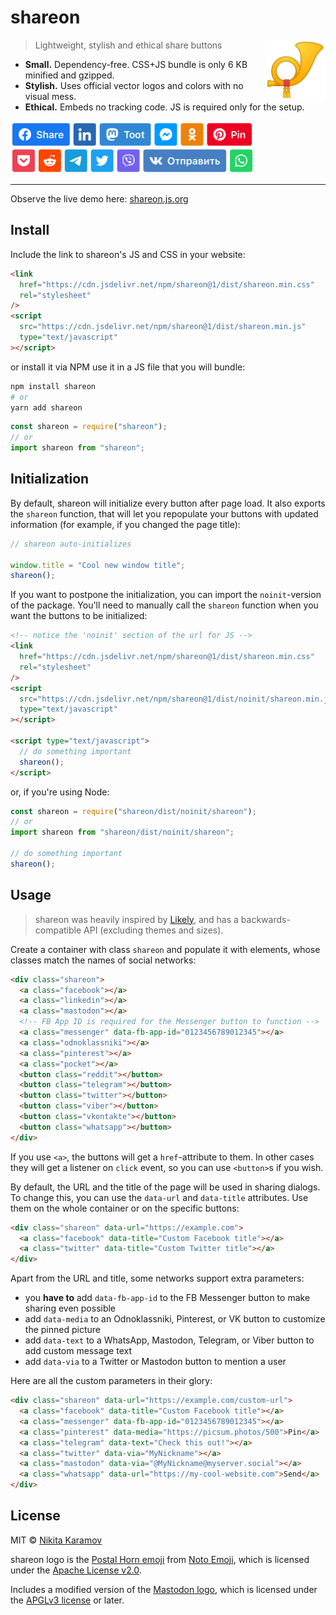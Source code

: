 # shareon

<img src="./assets/logo.svg" align="right" alt="shareon logo — the Postal Horn emoji" width="96" height="96">

> Lightweight, stylish and ethical share buttons

- **Small.** Dependency-free. CSS+JS bundle is only 6 KB minified and gzipped.
- **Stylish.** Uses official vector logos and colors with no visual mess.
- **Ethical.** Embeds no tracking code. JS is required only for the setup.

<img src="./assets/demo@2x.png" height="84" width="390" alt="shareon demo screenshot">

---

Observe the live demo here: [shareon.js.org](https://shareon.js.org)

## Install

Include the link to shareon's JS and CSS in your website:

```html
<link
  href="https://cdn.jsdelivr.net/npm/shareon@1/dist/shareon.min.css"
  rel="stylesheet"
/>
<script
  src="https://cdn.jsdelivr.net/npm/shareon@1/dist/shareon.min.js"
  type="text/javascript"
></script>
```

or install it via NPM use it in a JS file that you will bundle:

```sh
npm install shareon
# or
yarn add shareon
```

```js
const shareon = require("shareon");
// or
import shareon from "shareon";
```

## Initialization

By default, shareon will initialize every button after page load. It also
exports the `shareon` function, that will let you repopulate your buttons with
updated information (for example, if you changed the page title):

```js
// shareon auto-initializes

window.title = "Cool new window title";
shareon();
```

If you want to postpone the initialization, you can import the `noinit`-version
of the package. You'll need to manually call the `shareon` function when you
want the buttons to be initialized:

```html
<!-- notice the 'noinit' section of the url for JS -->
<link
  href="https://cdn.jsdelivr.net/npm/shareon@1/dist/shareon.min.css"
  rel="stylesheet"
/>
<script
  src="https://cdn.jsdelivr.net/npm/shareon@1/dist/noinit/shareon.min.js"
  type="text/javascript"
></script>

<script type="text/javascript">
  // do something important
  shareon();
</script>
```

or, if you're using Node:

```js
const shareon = require("shareon/dist/noinit/shareon");
// or
import shareon from "shareon/dist/noinit/shareon";

// do something important
shareon();
```

## Usage

> shareon was heavily inspired by [Likely](https://ilyabirman.net/projects/likely/),
> and has a backwards-compatible API (excluding themes and sizes).

Create a container with class `shareon` and populate it with elements, whose
classes match the names of social networks:

```html
<div class="shareon">
  <a class="facebook"></a>
  <a class="linkedin"></a>
  <a class="mastodon"></a>
  <!-- FB App ID is required for the Messenger button to function -->
  <a class="messenger" data-fb-app-id="0123456789012345"></a>
  <a class="odnoklassniki"></a>
  <a class="pinterest"></a>
  <a class="pocket"></a>
  <button class="reddit"></button>
  <button class="telegram"></button>
  <button class="twitter"></button>
  <button class="viber"></button>
  <button class="vkontakte"></button>
  <button class="whatsapp"></button>
</div>
```

If you use `<a>`, the buttons will get a `href`-attribute to them. In other cases
they will get a listener on `click` event, so you can use `<button>`s if you wish.

By default, the URL and the title of the page will be used in sharing dialogs.
To change this, you can use the `data-url` and `data-title` attributes. Use them
on the whole container or on the specific buttons:

```html
<div class="shareon" data-url="https://example.com">
  <a class="facebook" data-title="Custom Facebook title"></a>
  <a class="twitter" data-title="Custom Twitter title"></a>
</div>
```

Apart from the URL and title, some networks support extra parameters:

- you **have to** add `data-fb-app-id` to the FB Messenger button to make sharing even possible
- add `data-media` to an Odnoklassniki, Pinterest, or VK button to customize the pinned picture
- add `data-text` to a WhatsApp, Mastodon, Telegram, or Viber button to add custom message text
- add `data-via` to a Twitter or Mastodon button to mention a user

Here are all the custom parameters in their glory:

```html
<div class="shareon" data-url="https://example.com/custom-url">
  <a class="facebook" data-title="Custom Facebook title"></a>
  <a class="messenger" data-fb-app-id="0123456789012345"></a>
  <a class="pinterest" data-media="https://picsum.photos/500">Pin</a>
  <a class="telegram" data-text="Check this out!"></a>
  <a class="twitter" data-via="MyNickname"></a>
  <a class="mastodon" data-via="@MyNickname@myserver.social"></a>
  <a class="whatsapp" data-url="https://my-cool-website.com">Send</a>
</div>
```

## License

MIT © [Nikita Karamov](https://www.kytta.dev/)

shareon logo is the [Postal Horn emoji](https://github.com/googlefonts/noto-emoji/blob/v2020-09-16-unicode13_1/svg/emoji_u1f4ef.svg) from [Noto Emoji](https://github.com/googlefonts/noto-emoji/tree/v2020-09-16-unicode13_1), which is licensed under the [Apache License v2.0](https://github.com/googlefonts/noto-emoji/blob/v2020-09-16-unicode13_1/LICENSE).

Includes a modified version of the
[Mastodon logo](https://commons.wikimedia.org/wiki/File:Mastodon_Logotype_%28Simple%29.svg),
which is licensed under the
[APGLv3 license](https://www.gnu.org/licenses/agpl.html) or later.

